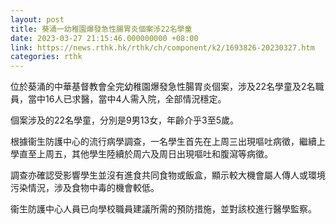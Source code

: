 ```yaml
---
layout: post
title: 葵涌一幼稚園爆發急性腸胃炎個案涉22名學童
date: 2023-03-27 21:15:46.000000000 +08:00
link: https://news.rthk.hk/rthk/ch/component/k2/1693826-20230327.htm
categories: rthk
---
```


位於葵涌的中華基督教會全完幼稚園爆發急性腸胃炎個案，涉及22名學童及2名職員，當中16人已求醫，當中4人需入院，全部情況穩定。

個案涉及的22名學童，分別是9男13女，年齡介乎3至5歲。

根據衞生防護中心的流行病學調查，一名學生首先在上周三出現嘔吐病徵，繼續上學直至上周五，其他學生陸續於周六及周日出現嘔吐和腹瀉等病徵。

調查亦確認受影響學生並沒有進食共同食物或飯盒，顯示較大機會屬人傳人或環境污染情況，涉及食物中毒的機會較低。

衞生防護中心人員已向學校職員建議所需的預防措施，並對該校進行醫學監察。
